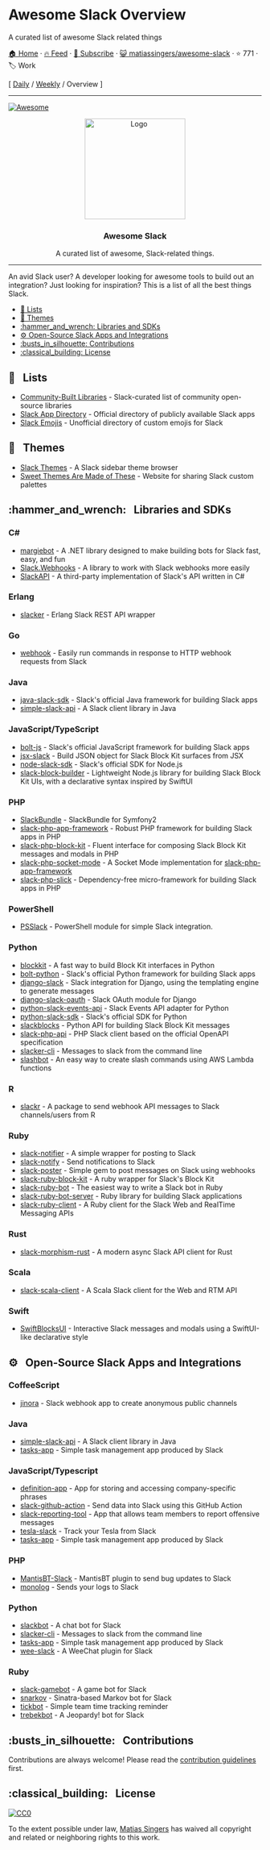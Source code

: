 # Awesome Slack Overview

A curated list of awesome Slack related things

[🏠 Home](/README.md) · [🔥 Feed](https://www.trackawesomelist.com/matiassingers/awesome-slack/rss.xml) · [📮 Subscribe](https://trackawesomelist.us17.list-manage.com/subscribe?u=d2f0117aa829c83a63ec63c2f&id=36a103854c) · [😺 matiassingers/awesome-slack](https://github.com/matiassingers/awesome-slack) · ⭐ 771 · 🏷️ Work

[ [Daily](/content/matiassingers/awesome-slack/README.md) / [Weekly](/content/matiassingers/awesome-slack/week/README.md) / Overview ]

---

[![Awesome](https://cdn.rawgit.com/sindresorhus/awesome/d7305f38d29fed78fa85652e3a63e154dd8e8829/media/badge.svg)](https://github.com/sindresorhus/awesome)

<p align="center">
    <img src="https://raw.githubusercontent.com/matiassingers/awesome-slack/master/awesome-slack-pink.png" alt="Logo" width="200px">
</p>

<p align="center">
    <h3 align="center">Awesome Slack</h3>
</p>

<p align="center">
    A curated list of awesome, Slack-related things.
</p>

***

An avid Slack user? A developer looking for awesome tools to build out an integration? Just looking for inspiration? This is a list of all the best things Slack.

*   [:pencil:  Lists](#pencil--lists)
*   [:art:  Themes](#art--themes)
*   [:hammer\_and\_wrench:  Libraries and SDKs](#hammer_and_wrench--libraries-and-sdks)
*   [:gear:  Open-Source Slack Apps and Integrations](#gear--open-source-slack-apps-and-integrations)
*   [:busts\_in\_silhouette:  Contributions](#busts_in_silhouette--contributions)
*   [:classical\_building:  License](#classical_building--license)

## :pencil:   Lists

*   [Community-Built Libraries](https://api.slack.com/community) - Slack-curated list of community open-source libraries
*   [Slack App Directory](https://slack.com/apps) - Official directory of publicly available Slack apps
*   [Slack Emojis](https://emoji.gg) - Unofficial directory of custom emojis for Slack

## :art:   Themes

*   [Slack Themes](http://slackthemes.net/) - A Slack sidebar theme browser
*   [Sweet Themes Are Made of These](http://sweetthemesaremadeofthe.se/) - Website for sharing Slack custom palettes

## :hammer\_and\_wrench:   Libraries and SDKs

### C\#

*   [margiebot](https://github.com/jammerware/margiebot) - A .NET library designed to make building bots for Slack fast, easy, and fun
*   [Slack.Webhooks](https://github.com/nerdfury/Slack.Webhooks) - A library to work with Slack webhooks more easily
*   [SlackAPI](https://github.com/Inumedia/SlackAPI) - A third-party implementation of Slack's API written in C#

### Erlang

*   [slacker](https://github.com/julienXX/slacker) - Erlang Slack REST API wrapper

### Go

*   [webhook](https://github.com/adnanh/webhook) - Easily run commands in response to HTTP webhook requests from Slack

### Java

*   [java-slack-sdk](https://github.com/slackapi/java-slack-sdk) - Slack's official Java framework for building Slack apps
*   [simple-slack-api](https://github.com/Ullink/simple-slack-api) - A Slack client library in Java

### JavaScript/TypeScript

*   [bolt-js](https://github.com/slackapi/bolt-js) - Slack's official JavaScript framework for building Slack apps
*   [jsx-slack](https://github.com/yhatt/jsx-slack) - Build JSON object for Slack Block Kit surfaces from JSX
*   [node-slack-sdk](https://github.com/slackapi/node-slack-sdk) - Slack's official SDK for Node.js
*   [slack-block-builder](https://github.com/raycharius/slack-block-builder) - Lightweight Node.js library for building Slack Block Kit UIs, with a declarative syntax inspired by SwiftUI

### PHP

*   [SlackBundle](https://github.com/DZunke/SlackBundle) - SlackBundle for Symfony2
*   [slack-php-app-framework](https://github.com/slack-php/slack-php-app-framework) - Robust PHP framework for building Slack apps in PHP
*   [slack-php-block-kit](https://github.com/jeremeamia/slack-block-kit) - Fluent interface for composing Slack Block Kit messages and modals in PHP
*   [slack-php-socket-mode](https://github.com/slack-php/slack-php-socket-mode) - A Socket Mode implementation for [slack-php-app-framework](https://github.com/slack-php/slack-php-app-framework)
*   [slack-php-slick](https://github.com/slack-php/slack-php-slick) - Dependency-free micro-framework for building Slack apps in PHP

### PowerShell

*   [PSSlack](https://github.com/RamblingCookieMonster/PSSlack) -  PowerShell module for simple Slack integration.

### Python

*   [blockkit](https://github.com/imryche/blockkit) - A fast way to build Block Kit interfaces in Python
*   [bolt-python](https://github.com/slackapi/bolt-python) - Slack's official Python framework for building Slack apps
*   [django-slack](https://github.com/lamby/django-slack) - Slack integration for Django, using the templating engine to generate messages
*   [django-slack-oauth](https://github.com/izdi/django-slack-oauth) - Slack OAuth module for Django
*   [python-slack-events-api](https://github.com/slackapi/python-slack-events-api) - Slack Events API adapter for Python
*   [python-slack-sdk](https://github.com/slackapi/python-slack-sdk) - Slack's official SDK for Python
*   [slackblocks](https://github.com/nicklambourne/slackblocks) - Python API for building Slack Block Kit messages
*   [slack-php-api](https://github.com/jolicode/slack-php-api) - PHP Slack client based on the official OpenAPI specification
*   [slacker-cli](https://github.com/juanpabloaj/slacker-cli) - Messages to slack from the command line
*   [slashbot](https://github.com/ebrassell/slashbot) - An easy way to create slash commands using AWS Lambda functions

### R

*   [slackr](https://github.com/hrbrmstr/slackr) - A package to send webhook API messages to Slack channels/users from R

### Ruby

*   [slack-notifier](https://github.com/stevenosloan/slack-notifier) - A simple wrapper for posting to Slack
*   [slack-notify](https://github.com/sosedoff/slack-notify) - Send notifications to Slack
*   [slack-poster](https://github.com/rikas/slack-poster) - Simple gem to post messages on Slack using webhooks
*   [slack-ruby-block-kit](https://github.com/CGA1123/slack-ruby-block-kit) - A ruby wrapper for Slack's Block Kit
*   [slack-ruby-bot](https://github.com/dblock/slack-ruby-bot) - The easiest way to write a Slack bot in Ruby
*   [slack-ruby-bot-server](https://github.com/slack-ruby/slack-ruby-bot-server) - Ruby library for building Slack applications
*   [slack-ruby-client](https://github.com/dblock/slack-ruby-client) - A Ruby client for the Slack Web and RealTime Messaging APIs

### Rust

*   [slack-morphism-rust](https://github.com/abdolence/slack-morphism-rust) - A modern async Slack API client for Rust

### Scala

*   [slack-scala-client](https://github.com/gilbertw1/slack-scala-client) - A Scala Slack client for the Web and RTM API

### Swift

*   [SwiftBlocksUI](https://github.com/SwiftBlocksUI/SwiftBlocksUI/) - Interactive Slack messages and modals using a SwiftUI-like declarative style

## :gear:   Open-Source Slack Apps and Integrations

### CoffeeScript

*   [jinora](https://github.com/sdslabs/jinora) - Slack webhook app to create anonymous public channels

### Java

*   [simple-slack-api](https://github.com/Ullink/simple-slack-api) - A Slack client library in Java
*   [tasks-app](https://github.com/slackapi/tasks-app) - Simple task management app produced by Slack

### JavaScript/Typescript

*   [definition-app](https://github.com/slackapi/definition-app) - App for storing and accessing company-specific phrases
*   [slack-github-action](https://github.com/slackapi/slack-github-action) - Send data into Slack using this GitHub Action
*   [slack-reporting-tool](https://github.com/slackapi/slack-reporting-tool) - App that allows team members to report offensive messages
*   [tesla-slack](https://github.com/heikkipora/tesla-slack) - Track your Tesla from Slack
*   [tasks-app](https://github.com/slackapi/tasks-app) - Simple task management app produced by Slack

### PHP

*   [MantisBT-Slack](https://github.com/infojunkie/MantisBT-Slack) - MantisBT plugin to send bug updates to Slack
*   [monolog](https://github.com/Seldaek/monolog) - Sends your logs to Slack

### Python

*   [slackbot](https://github.com/lins05/slackbot) - A chat bot for Slack
*   [slacker-cli](https://github.com/juanpabloaj/slacker-cli) - Messages to slack from the command line
*   [tasks-app](https://github.com/slackapi/tasks-app) - Simple task management app produced by Slack
*   [wee-slack](https://github.com/rawdigits/wee-slack) - A WeeChat plugin for Slack

### Ruby

*   [slack-gamebot](https://github.com/dblock/slack-gamebot) - A game bot for Slack
*   [snarkov](https://github.com/gesteves/snarkov) - Sinatra-based Markov bot for Slack
*   [tickbot](https://github.com/barryf/tickbot) - Simple team time tracking reminder
*   [trebekbot](https://github.com/gesteves/trebekbot) - A Jeopardy! bot for Slack

## :busts\_in\_silhouette:   Contributions

Contributions are always welcome! Please read the [contribution guidelines](https://github.com/matiassingers/awesome-slack/blob/main/README.md/contributing.md) first.

## :classical\_building:   License

[![CC0](https://licensebuttons.net/p/zero/1.0/88x31.png)](http://creativecommons.org/publicdomain/zero/1.0/)

To the extent possible under law, [Matias Singers](http://mts.io) has waived all copyright and related or neighboring rights to this work.

